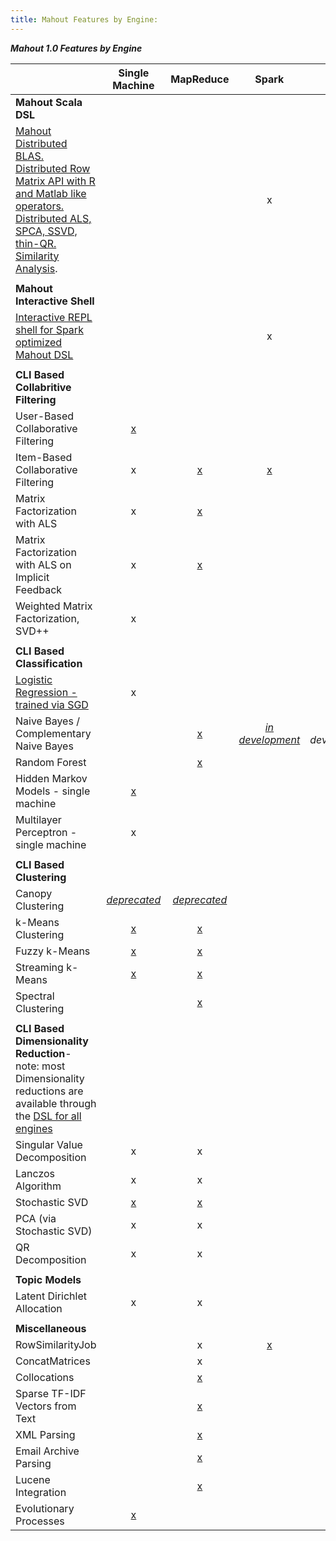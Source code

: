 ```yaml
---
title: Mahout Features by Engine:
---
```

***Mahout 1.0 Features by Engine***

| | Single Machine | MapReduce | Spark | h2o | Flink
---------------------------------------------|:----------------:|:-----------:|:------:|:---:|:----:|
**Mahout Scala DSL**| 
|   [Mahout Distributed BLAS. Distributed Row Matrix API with R and Matlab like operators. Distributed ALS, SPCA, SSVD, thin-QR. Similarity Analysis](http://mahout.apache.org/users/sparkbindings/home.html).    | |  | x | x |*in development*|
||
**Mahout Interactive Shell**| 
|   [Interactive REPL shell for Spark optimized Mahout DSL](http://mahout.apache.org/users/sparkbindings/play-with-shell.html) | | | x |
||
**CLI Based Collabritive Filtering**|
    User-Based Collaborative Filtering           | [x](https://github.com/apache/mahout/blob/master/spark/src/test/scala/org/apache/mahout/drivers/RowSimilarityDriverSuite.scala)
    Item-Based Collaborative Filtering           | x | [x](https://mahout.apache.org/users/recommender/intro-itembased-hadoop.html) | [x](https://mahout.apache.org/users/recommender/intro-cooccurrence-spark.html) |
    Matrix Factorization with ALS | x | [x](https://mahout.apache.org/users/recommender/intro-als-hadoop.html) |  |
    Matrix Factorization with ALS on Implicit Feedback | x | [x](https://mahout.apache.org/users/recommender/intro-als-hadoop.html) |  |
    Weighted Matrix Factorization, SVD++  | x | | 
||
**CLI Based Classification**| | |
    [Logistic Regression - trained via SGD](http://mahout.apache.org/users/classification/logistic-regression.html)   | x |
    Naive Bayes / Complementary Naive Bayes  | | [x](https://mahout.apache.org/users/classification/bayesian.html) | [*in development*](https://issues.apache.org/jira/browse/MAHOUT-1493) |  *in development*
    Random Forest | | [x](https://mahout.apache.org/users/classification/partial-implementation.html)|
    Hidden Markov Models - single machine  | [x](https://mahout.apache.org/users/classification/hidden-markov-models.html) |
    Multilayer Perceptron - single machine | x |
||
**CLI Based Clustering**||
    Canopy Clustering  | [*deprecated*](https://mahout.apache.org/users/clustering/canopy-clustering.html) | [*deprecated*](https://mahout.apache.org/users/clustering/canopy-clustering.html)| 
    k-Means Clustering   | [x](https://mahout.apache.org/users/clustering/k-means-clustering.html) | [x](https://mahout.apache.org/users/clustering/k-means-clustering.html) |  
    Fuzzy k-Means   | [x](https://mahout.apache.org/users/clustering/fuzzy-k-means.html) | [x](https://mahout.apache.org/users/clustering/fuzzy-k-means.html)|  
    Streaming k-Means   | [x](https://mahout.apache.org/users/clustering/streaming-k-means.html) | [x](https://mahout.apache.org/users/clustering/streaming-k-means.html) |  
    Spectral Clustering   |  | [x](https://mahout.apache.org/users/clustering/spectral-clustering.html) |  
||
**CLI Based Dimensionality Reduction**- note: most Dimensionality reductions are available through the [DSL for all engines](https://mahout.apache.org/users/sparkbindings/home.html)||
    Singular Value Decomposition | x | x | |
    Lanczos Algorithm  | x | x | 
    Stochastic SVD  | [x](https://mahout.apache.org/users/dim-reduction/ssvd.html) | [x](https://mahout.apache.org/users/dim-reduction/ssvd.html) |  |
    PCA (via Stochastic SVD) | x | x |  |
    QR Decomposition         | x | x |  |
||
**Topic Models**||
    Latent Dirichlet Allocation  | x | x |
||
**Miscellaneous**||
    RowSimilarityJob   |  | x | [x](https://github.com/apache/mahout/blob/master/spark/src/test/scala/org/apache/mahout/drivers/RowSimilarityDriverSuite.scala) | 
    ConcatMatrices  |  | x |
    Collocations  |  | [x](https://mahout.apache.org/users/basics/collocations.html) |  
    Sparse TF-IDF Vectors from Text |  | [x](https://mahout.apache.org/users/basics/creating-vectors-from-text.html) |
    XML Parsing|  | [x](https://issues.apache.org/jira/browse/MAHOUT-1479?jql=text%20~%20%22wikipedia%20mahout%22) |
    Email Archive Parsing |  | [x](https://github.com/apache/mahout/tree/master/integration/src/main/java/org/apache/mahout/text) | 
    Lucene Integration |  | [x](https://mahout.apache.org/users/basics/creating-vectors-from-text.html) |
    Evolutionary Processes | [x](https://github.com/apache/mahout/tree/master/mrlegacy/src/main/java/org/apache/mahout/ep) |
    



